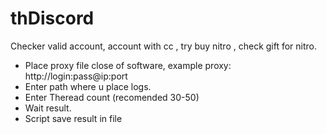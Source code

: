 # thDiscord
Checker valid account, account with cc , try buy nitro , check gift for nitro.

* Place proxy file close of software, example proxy: http://login:pass@ip:port
* Enter path where u place logs.
* Enter Theread count (recomended 30-50)
* Wait result.
* Script save result in file
